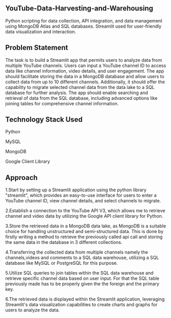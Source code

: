 ## YouTube-Data-Harvesting-and-Warehousing
Python scripting for data collection, API integration, and data management using MongoDB Atlas and SQL databases. Streamlit used for user-friendly data visualization and interaction.
## Problem Statement
The task is to build a Streamlit app that permits users to analyze data from multiple YouTube channels. Users can input a YouTube channel ID to access data like channel information, video details, and user engagement. The app should facilitate storing the data in a MongoDB database and allow users to collect data from up to 10 different channels. Additionally, it should offer the capability to migrate selected channel data from the data lake to a SQL database for further analysis. The app should enable searching and retrieval of data from the SQL database, including advanced options like joining tables for comprehensive channel information.

## Technology Stack Used

Python

MySQL

MongoDB

Google Client Library

## Approach

1.Start by setting up a Streamlit application using the python library "streamlit", which provides an easy-to-use interface for users to enter a YouTube channel ID, view channel details, and select channels to migrate.

2.Establish a connection to the YouTube API V3, which allows me to retrieve channel and video data by utilizing the Google API client library for Python.

3.Store the retrieved data in a MongoDB data lake, as MongoDB is a suitable choice for handling unstructured and semi-structured data. This is done by firstly writing a method to retrieve the previously called api call and storing the same data in the database in 3 different collections.

4.Transferring the collected data from multiple channels namely the channels,videos and comments to a SQL data warehouse, utilizing a SQL database like MySQL or PostgreSQL for this purpose.

5.Utilize SQL queries to join tables within the SQL data warehouse and retrieve specific channel data based on user input. For that the SQL table previously made has to be properly given the the foreign and the primary key.

6.The retrieved data is displayed within the Streamlit application, leveraging Streamlit's data visualization capabilities to create charts and graphs for users to analyze the data.
